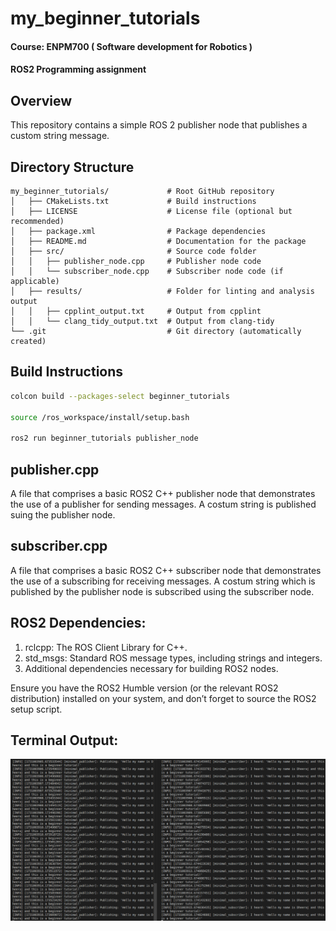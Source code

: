# my_beginner_tutorials

#### Course: ENPM700 ( Software development for Robotics )

#### ROS2 Programming assignment

## Overview
This repository contains a simple ROS 2 publisher node that publishes a custom string message. 


## Directory Structure
```
my_beginner_tutorials/             # Root GitHub repository 
│   ├── CMakeLists.txt             # Build instructions
│   ├── LICENSE                    # License file (optional but recommended)
│   ├── package.xml                # Package dependencies
│   ├── README.md                  # Documentation for the package
│   ├── src/                       # Source code folder
│   │   ├── publisher_node.cpp     # Publisher node code
│   │   └── subscriber_node.cpp    # Subscriber node code (if applicable)
│   ├── results/                   # Folder for linting and analysis output
│   │   ├── cpplint_output.txt     # Output from cpplint
│   │   └── clang_tidy_output.txt  # Output from clang-tidy
└── .git                           # Git directory (automatically created)
```

## Build Instructions
```bash 
colcon build --packages-select beginner_tutorials 

source /ros_workspace/install/setup.bash

ros2 run beginner_tutorials publisher_node
```

## publisher.cpp

A file that comprises a basic ROS2 C++ publisher node that demonstrates the use of a publisher for sending messages. A costum string is published suing the publisher node.

## subscriber.cpp
A file that comprises a basic ROS2 C++ subscriber node that demonstrates the use of a subscribing for receiving messages. A costum string which is published by the publisher node is subscribed using the subscriber node.

## ROS2 Dependencies:

1. rclcpp: The ROS Client Library for C++.
2. std_msgs: Standard ROS message types, including strings and integers.
3. Additional dependencies necessary for building ROS2 nodes.

Ensure you have the ROS2 Humble version (or the relevant ROS2 distribution) installed on your system, and don’t forget to source the ROS2 setup script.

## Terminal Output:

![Terminal output of the publisher node publishing the custom message](results/image-1.png)
